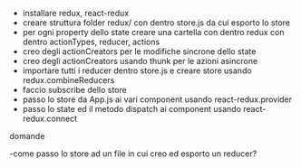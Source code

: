 - installare redux, react-redux
- creare struttura folder redux/ con dentro store.js da cui esporto lo store
- per ogni property dello state creare una cartella con dentro redux con dentro actionTypes, reducer, actions
- creo degli actionCreators per le modifiche sincrone dello state
- creo degli actionCreators usando thunk per le azioni asincrone
- importare tutti i reducer dentro store.js e creare store usando redux.combineReducers
- faccio subscribe dello store
- passo lo store da App.js ai vari component usando react-redux.provider
- passo lo state ed il metodo dispatch ai component usando react-redux.connect


domande

-come passo lo store ad un file in cui creo ed esporto un reducer?
